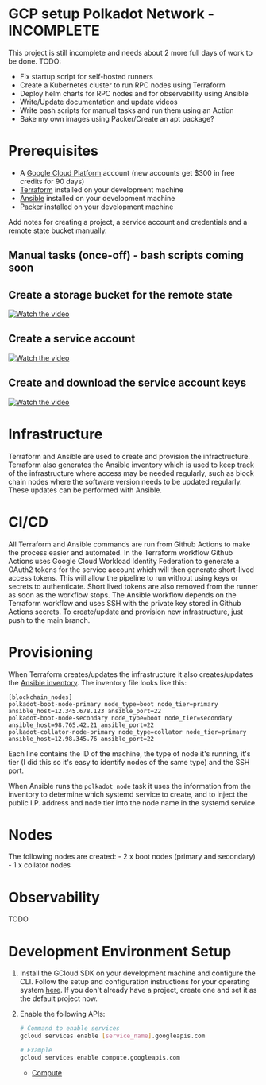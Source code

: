 # GCP setup Polkadot Network - INCOMPLETE
This project is still incomplete and needs about 2 more full days of work to be done.
TODO:
- Fix startup script for self-hosted runners
- Create a Kubernetes cluster to run RPC nodes using Terraform
- Deploy helm charts for RPC nodes and for observability using Ansible
- Write/Update documentation and update videos
- Write bash scripts for manual tasks and run them using an Action
- Bake my own images using Packer/Create an apt package?

# Prerequisites

* A [Google Cloud Platform](https://cloud.google.com/) account (new accounts get $300 in free credits for 90 days)
* [Terraform](https://www.terraform.io/) installed on your development machine
* [Ansible](https://www.ansible.com/) installed on your development machine
* [Packer](https://www.packer.io/) installed on your development machine

Add notes for creating a project, a service account and credentials and a remote state bucket manually.

## Manual tasks (once-off) - bash scripts coming soon
## Create a storage bucket for the remote state

[![Watch the video](https://i9.ytimg.com/vi/nOmxVlHdFng/mq1.jpg?sqp=CJytxpcG&rs=AOn4CLD4tJJfdmJpTbvs4qbRqDiCn2SpLw)](https://youtu.be/nOmxVlHdFng)

## Create a service account

[![Watch the video](https://i9.ytimg.com/vi/nOmxVlHdFng/mq1.jpg?sqp=CJytxpcG&rs=AOn4CLD4tJJfdmJpTbvs4qbRqDiCn2SpLw&retry=4)](https://youtu.be/nOmxVlHdFng)

## Create and download the service account keys

[![Watch the video](https://i9.ytimg.com/vi/VipHgpVFY5k/mq1.jpg?sqp=CJytxpcG&rs=AOn4CLAWXmy-ujXBJTJrtO6uKdxHXy-zVQ)](https://youtu.be/VipHgpVFY5k)

# Infrastructure

Terraform and Ansible are used to create and provision the infractructure. Terraform also generates the Ansible inventory which is used to keep track of the infrastructure where access may be needed regularly, such as block chain nodes where the software version needs to be updated regularly. These updates can be performed with Ansible.

# CI/CD

All Terraform and Ansible commands are run from Github Actions to make the process easier and automated. In the Terraform workflow Github Actions uses Google Cloud Workload Identity Federation to generate a OAuth2 tokens for the service account which will then generate short-lived access tokens. This will allow the pipeline to run without using keys or secrets to authenticate. Short lived tokens are also removed from the runner as soon as the workflow stops. The Ansible workflow depends on the Terraform workflow and uses SSH with the private key stored in Github Actions secrets. To create/update and provision new infrastructure, just push to the main branch.

# Provisioning
When Terraform creates/updates the infrastructure it also creates/updates the [Ansible inventory](https://github.com/DerekCrosson/anya-final-project/blob/main/ansible/inventory/hosts.ini). The inventory file looks like this:
```
[blockchain_nodes]
polkadot-boot-node-primary node_type=boot node_tier=primary ansible_host=12.345.678.123 ansible_port=22
polkadot-boot-node-secondary node_type=boot node_tier=secondary ansible_host=98.765.42.21 ansible_port=22
polkadot-collator-node-primary node_type=collator node_tier=primary ansible_host=12.98.345.76 ansible_port=22
```
Each line contains the ID of the machine, the type of node it's running, it's tier (I did this so it's easy to identify nodes of the same type) and the SSH port.

When Ansible runs the `polkadot_node` task it uses the information from the inventory to determine which systemd service to create, and to inject the public I.P. address and node tier into the node name in the systemd service.

# Nodes
The following nodes are created:
    - 2 x boot nodes (primary and secondary)
    - 1 x collator nodes

# Observability
TODO

# Development Environment Setup

1. Install the GCloud SDK on your development machine and configure the CLI. Follow the setup and configuration instructions for your operating system [here](https://cloud.google.com/sdk/docs/install). If you don't already have a project, create one and set it as the default project now.
2. Enable the following APIs:

    ```bash
    # Command to enable services
    gcloud services enable [service_name].googleapis.com

    # Example
    gcloud services enable compute.googleapis.com
    ```

    - [Compute](https://cloud.google.com/compute/docs/reference/rest/v1)
